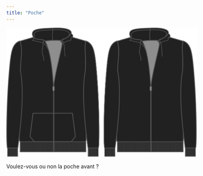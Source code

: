 ```yaml
---
title: "Poche"
---
```


![Cette option permet d'inclure ou non la poche avant](./pocket.svg)

Voulez-vous ou non la poche avant ?




